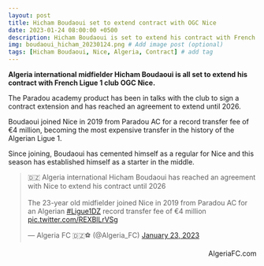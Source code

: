 ```yaml
---
layout: post
title: Hicham Boudaoui set to extend contract with OGC Nice
date: 2023-01-24 08:00:00 +0500
description: Hicham Boudaoui is set to extend his contract with French Ligue 1 club OGC Nice # Add post description (optional)
img: boudaoui_hicham_20230124.png # Add image post (optional)
tags: [Hicham Boudaoui, Nice, Algeria, Contract] # add tag
---
```

**Algeria international midfielder Hicham Boudaoui is all set to extend his contract with French Ligue 1 club OGC Nice.**

The Paradou academy product has been in talks with the club to sign a contract extension and has reached an agreement to extend until 2026.

Boudaoui joined Nice in 2019 from Paradou AC for a record transfer fee of €4 million, becoming the most expensive transfer in the history of the Algerian Ligue 1.

Since joining, Boudaoui has cemented himself as a regular for Nice and this season has established himself as a starter in the middle.

<p style="text-align:center"><blockquote class="twitter-tweet"><p lang="en" dir="ltr">🇩🇿 Algeria international Hicham Boudaoui has reached an agreement with Nice to extend his contract until 2026<br><br>The 23-year old midfielder joined Nice in 2019 from Paradou AC for an Algerian <a href="https://twitter.com/hashtag/Ligue1DZ?src=hash&amp;ref_src=twsrc%5Etfw">#Ligue1DZ</a> record transfer fee of €4 million <a href="https://t.co/REXBlLrVSg">pic.twitter.com/REXBlLrVSg</a></p>&mdash; Algeria FC 🇩🇿⚽️ (@Algeria_FC) <a href="https://twitter.com/Algeria_FC/status/1617666951685484551?ref_src=twsrc%5Etfw">January 23, 2023</a></blockquote> <script async src="https://platform.twitter.com/widgets.js" charset="utf-8"></script></p>

<p style="text-align:right">AlgeriaFC.com</p>
